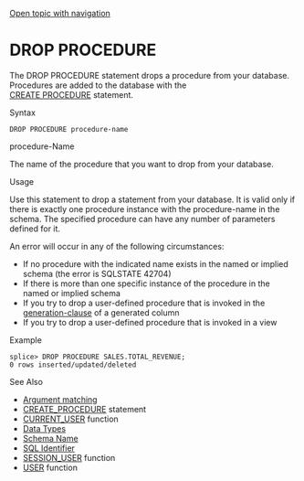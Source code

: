 [Open topic with navigation](../../../index.html#Shared/SQLReference/Statements/DropProcedure.html)

<a href="" id="Statements.DropProcedure"></a>[]()DROP PROCEDURE
===============================================================

The <span class="CodeFont">DROP PROCEDURE</span> statement drops a procedure from your database. Procedures are added to the database with the <span class="CodeFont">[CREATE PROCEDURE](CreateProcedure.html)</span> statement.

Syntax

``` FcnSyntax
DROP PROCEDURE procedure-name
```

procedure-Name

The name of the procedure that you want to drop from your database.

Usage

Use this statement to drop a statement from your database. It is valid only if there is exactly one procedure instance with the <span class="ItalicFont">procedure-name</span> in the schema. The specified procedure can have any number of parameters defined for it.

An error will occur in any of the following circumstances:

-   If no procedure with the indicated name exists in the named or implied schema (the error is SQLSTATE 42704)
-   If there is more than one specific instance of the procedure in the named or implied schema
-   If you try to drop a user-defined procedure that is invoked in the <span class="ItalicFont">[generation-clause](GenerationClause.html)</span> of a generated column
-   If you try to drop a user-defined procedure that is invoked in a view

Example

``` Example
splice> DROP PROCEDURE SALES.TOTAL_REVENUE;
0 rows inserted/updated/deleted
```

See Also

-   [Argument matching](../ArgMatching/ArgumentMatching.html)
-   [<span class="CodeFont">CREATE\_PROCEDURE</span>](CreateProcedure.html) statement
-   [<span class="CodeFont">CURRENT\_USER</span>](../BuiltInFcns/CurrentUser.html) function
-   [Data Types](../DataTypes/Intro.NumericTypes.html)
-   [Schema Name](../Identifiers/IdentifierTypes.html#SchemaName)
-   [SQL Identifier](../Identifiers/Intro.Identifiers.html)
-   [<span class="CodeFont">SESSION\_USER</span>](../BuiltInFcns/SessionUser.html) function
-   [<span class="CodeFont">USER</span>](../BuiltInFcns/User.html) function

 


